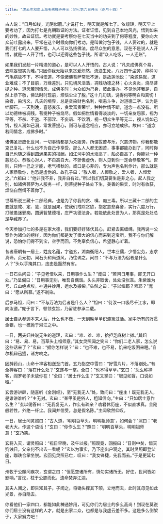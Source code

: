 ```yaml
---
title: "虚云老和尚上海玉佛禅寺开示：初七第六日开示（正月十四）"
---
```



古人说：“日月如梭，光阴似箭。”才说打七，明天就是解七了。依规矩，明天早上要考功了，因为打七是克期取证的方法。证者证悟，见到自己本地风光，悟到如来的妙性，故曰证悟。考功就是要考察你在七天当中的功夫到了何等程度，要你向大众前吐露出来。平常在这个时候向你们考功，是叫做讨包子钱，人人要过的，就是我们打七的人人要开悟，人人可以弘扬佛法，度尽众生的意思。现在不是说人人开悟，就是一人开了悟，也可以还得这些包子钱。所谓“众人吃饭，一人还账”。

如果我们发起一片精进的道心，是可以人人开悟的。古人说：“凡夫成佛真个易，去除妄想实为难。”只因你我无始以来贪爱炽然，流浪生死，八万四千尘劳，种种习气毛病放不下，不得悟道，不像诸佛菩萨常觉不迷，是故莲池说：“染源易就，道业难成；不了目前，万缘差别。只见境风浩浩，凋残功德之林；心火炎炎，烧尽菩提之种。道念若同情念，成佛多时；为众如为己身，彼此事办。不见他非我是，自然上恭下敬，佛法时时现前，烦恼尘尘了脱。”这十几句话，说得何等明白和真切！染者，染污义，凡夫的境界，总是贪染财色名利，嗔恚斗争，对道德二字，认为是绊脚石，一天到晚，喜怒哀乐，贪爱富贵荣华，种种世情不断，道念一点没有。所以功德林被凋残，菩提种子被烧尽。假如把世情看得淡淡的，一切亲友怨家，视为平等，不杀、不盗、不邪淫、不妄语、不饮酒，视一切众生平等无二，视人饥如己饥，视人溺如己溺，常发菩提心，则可与道念相应，亦可立地成佛。故曰：“道念若同情念，成佛多时。”

诸佛圣贤应化世间，一切事情都是为众服务，所谓拔苦与乐，兴慈济物。你我都能克己复礼，什么也不为自己作享受，那么人人都无困苦，事事都能办到了，同时你自己也随之得到圆满果实的报酬。如江河中的水涨高了，船必自高了，你能以一种慈悲心、恭敬心对人，不自高自大，不骄傲虚伪，则人见到你一定会恭敬客气。否则，只恃一己之才能，老气横秋的，或口是心非的，专为声色名利作计，那么就是人家恭敬你，也恐是虚伪的。故孔子曰：“敬人者，人恒敬之，爱人者，人恒爱之。”六祖曰：“他非我不非，我非自有过。”所以我们切莫要生是非之心，起人我之别，如诸佛菩萨为人服务一样，则菩提种子处处下生，美善的果实，时时有收获，烦恼自然缚不着你了。

世尊所说三藏十二部经典，也是为了你我的贪、嗔、痴三毒。所以三藏十二部的主要就是戒、定、慧，就是因果，使我们戒除贪欲，抱定慈悲喜舍，实行六度万行，打破愚迷邪痴，圆满智慧德相，庄严功德法身。若能依此处世为人，那真是处处总是华藏界了。

今天参加打七的多是在家大德，我们要好好降伏其心，赶紧去离缠缚。我再说一公案作为诸位的榜样，因为你们都是发了很大的信心而来到这宝所，我不与你们解说，恐怕你们得不到宝，空手而回，不免辜负信心，希望静心听着。

昔者唐朝有一居士，姓庞名蕴，字道玄，湖南衡阳人，世本业儒，少悟尘劳，志求真谛。贞元初，闻石头和尚道风，乃往谒之。问曰：“不与万法为侣者是什么人？”头以手掩其口，庞由是豁然有省。

一日石头问曰：“子见老僧以来，日用事作么生？”庞曰：“若问日用事，即无开口处。”乃呈偈曰：“日用事无别，唯吾自偶谐。头头非取舍，处处没张乖。朱紫谁为号，丘山绝点埃。神通并妙用，运水及搬柴。”头然之曰：“子以缁耶？素耶？”庞曰：“愿从所慕。”遂不剃染。

后参马祖，问曰：“不与万法为侣者是什么人？”祖曰：“待汝一口吸尽千江水，即向汝道。”庞于言下，顿领玄旨，乃留驻参承二载。

居士自从参透本来人后，什么也不做，一天到晚单单织漉篱过活。家中所有的万贯金银，也一概抛于湘江之中。

一日，两夫妇共说无生的道理，玄曰：“难、难、难，拾担芝麻树上摊。”其妇曰：“易、易、易，百草头上祖师意。”其女灵照闻之笑曰：“你们二老人家，怎么说这些话来了？”玄曰：“据你怎样说？”曰：“也不难，也不易，饥来吃饭困来睡。”自尔机辩迅捷，诸方响之。

因辞药山，山命十禅客相送至门首，玄乃指空中雪曰：“好雪片片，不落别处。”有全禅客曰：“落在什么处？”玄遂与一掌。全曰：“也不得草草。”玄曰：“恁么称禅客，阎罗老子未放你在！”全曰：“居士作么生？”玄又掌曰：“眼见如盲，口说如哑。”

玄尝游讲肆，随喜听《金刚经》，至“无我无人”处，致问曰：“座主！既无我无人，是谁讲谁听？”主无对。玄曰：“某甲虽是俗人，粗知信向。”主曰：“只如居士意作么生？”玄以偈答曰：“无我复无人，作么有疏亲？劝君休历座，不似直求真。金刚般若性，外绝一纤尘。我闻并信受，总是假名陈。”主闻欣然仰叹。

一日，居士问灵照曰：“古人道，‘明明百草头，明明祖师意’，如何会？”照曰：“老老大大，作这个语话！”玄曰：“你作么生？”照曰：“明明百草头，明明祖师意！”玄乃笑。

玄将入灭，谓灵照曰：“视日早晚，及午以报。”照观竟，回报曰：“日则中矣，惜天狗蚀日，父亲何不出去一看呢？”玄以为事实，乃下座出户观之，其时灵照即登父座，跏趺合掌坐脱。玄回见灵照已亡，叹曰：“我女锋捷，先我而去。”于是更延七日。

州牧于公頔问疾次，玄谓之曰：“但愿空诸所有，慎勿实诸所无。好住，世间皆如影响。”言讫，枕于公膝而化，遗命焚弃江湖。

其夫人闻之，即告知其子，子闻之，将锄头撑其下颌，立地而去，此时其母见如此光景，亦自隐去。

你看他们一家四口，都能如此神通妙用，可见你们为居士的多么高尚！到现在莫说你们居士没有这样的人才，就是出家二众，也都是与我虚云差不多。这是多么倒架子，大家努力吧！